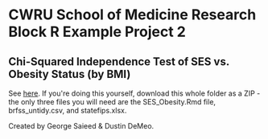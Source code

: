 # CWRU School of Medicine Research Block R Example Project 2
## Chi-Squared Independence Test of SES vs. Obesity Status (by BMI)

See [here](http://ses-bmi.georgesaieed.com). If you're doing this yourself, download this whole folder as a ZIP - the only three files you will need are the SES_Obesity.Rmd file, brfss_untidy.csv, and statefips.xlsx.

Created by George Saieed & Dustin DeMeo.

